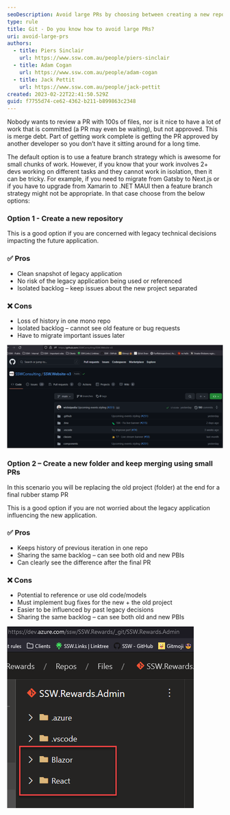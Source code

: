 ```yaml
---
seoDescription: Avoid large PRs by choosing between creating a new repository or folder, and merging using small pull requests, allowing for clean snapshots of legacy applications and isolated backlogs.
type: rule
title: Git - Do you know how to avoid large PRs?
uri: avoid-large-prs
authors:
  - title: Piers Sinclair
    url: https://www.ssw.com.au/people/piers-sinclair
  - title: Adam Cogan
    url: https://www.ssw.com.au/people/adam-cogan
  - title: Jack Pettit
    url: https://www.ssw.com.au/people/jack-pettit
created: 2023-02-22T22:41:50.529Z
guid: f7755d74-ce62-4362-b211-b899863c2348
---
```


Nobody wants to review a PR with 100s of files, nor is it nice to have a lot of work that is committed (a PR may even be waiting), but not approved. This is merge debt. Part of getting work complete is getting the PR approved by another developer so you don’t have it sitting around for a long time.

<!--endintro-->

The default option is to use a feature branch strategy which is awesome for small chunks of work. However, if you know that your work involves 2+ devs working on different tasks and they cannot work in isolation, then it can be tricky. For example, if you need to migrate from Gatsby to Next.js or if you have to upgrade from Xamarin to .NET MAUI then a feature branch strategy might not be appropriate. In that case choose from the below options:

### Option 1 - Create a new repository

This is a good option if you are concerned with legacy technical decisions impacting the future application.

### ✅ Pros

* Clean snapshot of legacy application
* No risk of the legacy application being used or referenced
* Isolated backlog – keep issues about the new project separated

### ❌ Cons

* Loss of history in one mono repo
* Isolated backlog – cannot see old feature or bug requests
* Have to migrate important issues later

![Figure: Good example – Developing the new application in a new repo ](avoid-large-prs-website.png)

### Option 2 – Create a new folder and keep merging using small PRs

In this scenario you will be replacing the old project (folder) at the end for a final rubber stamp PR

This is a good option if you are not worried about the legacy application influencing the new application.

### ✅ Pros

* Keeps history of previous iteration in one repo
* Sharing the same backlog – can see both old and new PBIs
* Can clearly see the difference after the final PR

### ❌ Cons

* Potential to reference or use old code/models
* Must implement bug fixes for the new + the old project
* Easier to be influenced by past legacy decisions
* Sharing the same backlog – can see both old and new PBIs

![Figure: Good example – Developing your new application in a new folder](avoid-large-prs-portal.png)
